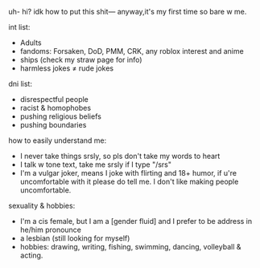 uh- hi? idk how to put this shit— anyway,it's my first time so bare w me.

int list:
- Adults
- fandoms: Forsaken, DoD, PMM, CRK, any roblox interest and anime
- ships (check my straw page for info)
- harmless jokes ≠ rude jokes

dni list:
- disrespectful people
- racist & homophobes
- pushing religious beliefs
- pushing boundaries

 how to easily understand me:
 - I never take things srsly, so pls don't take my words to heart
 - I talk w tone text, take me srsly if I type "/srs"
 - I'm a vulgar joker, means I joke with flirting and 18+ humor, if u're uncomfortable with it please do tell me. I don't like making people uncomfortable.

sexuality & hobbies:
- I'm a cis female, but I am a [gender fluid] and I prefer to be address in he/him pronounce
- a lesbian (still looking for myself) 
- hobbies: drawing, writing, fishing, swimming, dancing, volleyball & acting. 
